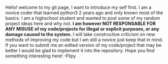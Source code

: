 Hello! welcome to my git page, I want to introduce my self first.
I am a novice coder that learned python3 2 years ago and only known most of the basics.
I am a highschool student and wanted to post some of my random project ideas here and why not.
**I am however NOT RESPONSABLE FOR ANY MISUSE of my code/projects for illegal or explicit purposes, or any damage caused to the system.**
I will take constructive criticism on new methods of improving my code but I am still a novice just keep that in mind.
If you want to submit me an edited version of my code/project that may be better I would be glad to implement it into the repository.
Hope you find something interesting here!
-Flipy
